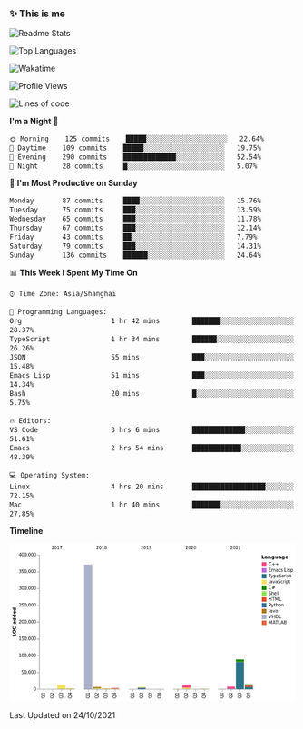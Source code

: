 <!--

**icyzeroice/icyzeroice** is a ✨ _special_ ✨ repository because its `README.md` (this file) appears on your GitHub profile.

Here are some ideas to get you started:

- 🔭 I’m currently working on ...
- 🌱 I’m currently learning ...
- 👯 I’m looking to collaborate on ...
- 🤔 I’m looking for help with ...
- 💬 Ask me about ...
- 📫 How to reach me: ...
- 😄 Pronouns: ...
- ⚡ Fun fact: ...

-->

### ✨ This is me

![Readme Stats](https://github-readme-stats.vercel.app/api?username=icyzeroice)

![Top Languages](https://github-readme-stats.vercel.app/api/top-langs/?username=icyzeroice&exclude_repo=scutie2015-digimon&layout=compact&langs_count=5)

![Wakatime](https://github-readme-stats.vercel.app/api/wakatime?username=icyzeroice)

<!--START_SECTION:waka-->
![Profile Views](http://img.shields.io/badge/Profile%20Views-0-blue)

![Lines of code](https://img.shields.io/badge/From%20Hello%20World%20I%27ve%20Written-528682%20lines%20of%20code-blue)

**I'm a Night 🦉** 

```text
🌞 Morning    125 commits    █████░░░░░░░░░░░░░░░░░░░░   22.64% 
🌆 Daytime    109 commits    █████░░░░░░░░░░░░░░░░░░░░   19.75% 
🌃 Evening    290 commits    █████████████░░░░░░░░░░░░   52.54% 
🌙 Night      28 commits     █░░░░░░░░░░░░░░░░░░░░░░░░   5.07%

```
📅 **I'm Most Productive on Sunday** 

```text
Monday       87 commits     ████░░░░░░░░░░░░░░░░░░░░░   15.76% 
Tuesday      75 commits     ███░░░░░░░░░░░░░░░░░░░░░░   13.59% 
Wednesday    65 commits     ███░░░░░░░░░░░░░░░░░░░░░░   11.78% 
Thursday     67 commits     ███░░░░░░░░░░░░░░░░░░░░░░   12.14% 
Friday       43 commits     ██░░░░░░░░░░░░░░░░░░░░░░░   7.79% 
Saturday     79 commits     ███░░░░░░░░░░░░░░░░░░░░░░   14.31% 
Sunday       136 commits    ██████░░░░░░░░░░░░░░░░░░░   24.64%

```


📊 **This Week I Spent My Time On** 

```text
⌚︎ Time Zone: Asia/Shanghai

💬 Programming Languages: 
Org                      1 hr 42 mins        ███████░░░░░░░░░░░░░░░░░░   28.37% 
TypeScript               1 hr 34 mins        ██████░░░░░░░░░░░░░░░░░░░   26.26% 
JSON                     55 mins             ███░░░░░░░░░░░░░░░░░░░░░░   15.48% 
Emacs Lisp               51 mins             ███░░░░░░░░░░░░░░░░░░░░░░   14.34% 
Bash                     20 mins             █░░░░░░░░░░░░░░░░░░░░░░░░   5.75%

🔥 Editors: 
VS Code                  3 hrs 6 mins        █████████████░░░░░░░░░░░░   51.61% 
Emacs                    2 hrs 54 mins       ████████████░░░░░░░░░░░░░   48.39%

💻 Operating System: 
Linux                    4 hrs 20 mins       ██████████████████░░░░░░░   72.15% 
Mac                      1 hr 40 mins        ███████░░░░░░░░░░░░░░░░░░   27.85%

```

**Timeline**

![Chart not found](https://raw.githubusercontent.com/icyzeroice/icyzeroice/main/charts/bar_graph.png) 


 Last Updated on 24/10/2021
<!--END_SECTION:waka-->

<!--

### Related
- https://github.com/abhisheknaiidu/awesome-github-profile-readme
- https://github.com/coderjojo/creative-profile-readme
- https://github.com/elangosundar/awesome-README-templates
- https://github.com/durgeshsamariya/awesome-github-profile-readme-templates
- https://github.com/anmol098/waka-readme-stats

-->
